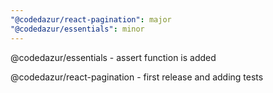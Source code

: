 ```yaml
---
"@codedazur/react-pagination": major
"@codedazur/essentials": minor
---
```


@codedazur/essentials - assert function is added

@codedazur/react-pagination - first release and adding tests
